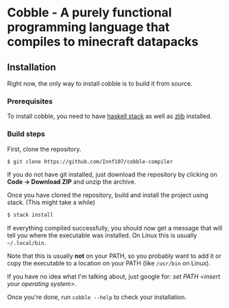 # Cobble - A purely functional programming language that compiles to minecraft datapacks

## Installation
Right now, the only way to install cobble is to build it from source.

### Prerequisites
To install cobble, you need to have [haskell stack](https://docs.haskellstack.org/en/stable/README/) as well as [zlib](https://www.zlib.net/) installed.

### Build steps
First, clone the repository.
```bash
$ git clone https://github.com/Innf107/cobble-compiler
```
If you do not have git installed, just download the repository by clicking on **Code -> Download ZIP** and unzip the archive.

Once you have cloned the repository, build and install the project using stack. (This might take a while)
```bash
$ stack install
```
If everything compiled successfully, you should now get a message that will tell you where
the executable was installed. On Linux this is usually `~/.local/bin`.

Note that this is usually **not** on your PATH, so you probably want to add it or
copy the executable to a location on your PATH (like `/usr/bin` on Linux).

If you have no idea what I'm talking about, just google for: 
*set PATH \<insert your operating system\>*.

Once you're done, run `cobble --help` to check your installation. 



